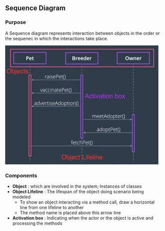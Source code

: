 ## Sequence Diagram

### Purpose

A Sequence diagram represents interaction between objects in the order or the sequenec in which the interactions take place.

![](sequence.png)

### Components

- **Object** : which are involved in the system; Instances of classes
- **Object Lifeline** : The lifespan of the object doing scenario being modeled
  - To show an object interacting via a method call, draw a horizontal line from one lifeline to another
  - The method name is placed above this arrow line
- **Activation box** : Indicating when the actor or the object is active and processing the methods
